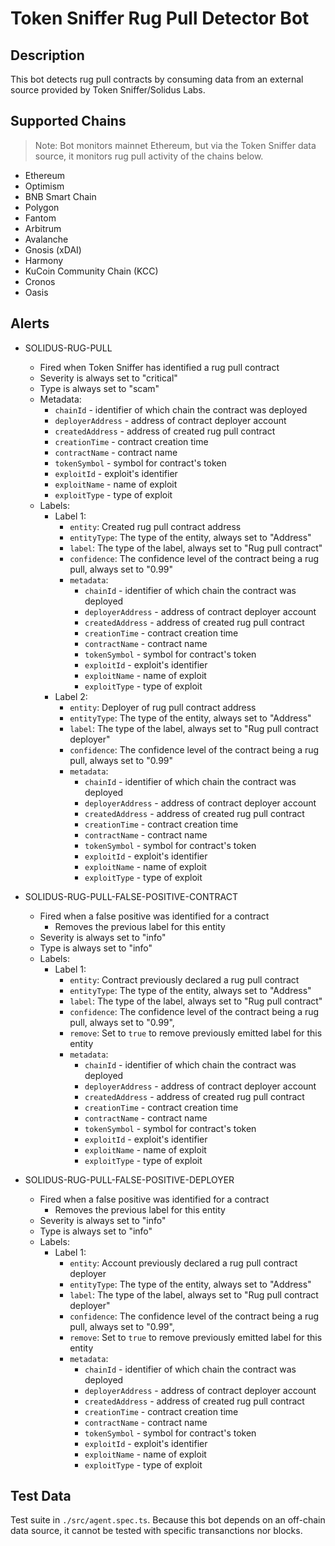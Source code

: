 # Token Sniffer Rug Pull Detector Bot

## Description

This bot detects rug pull contracts by consuming data from an external source provided by Token Sniffer/Solidus Labs.

## Supported Chains
> Note: Bot monitors mainnet Ethereum, but via the Token Sniffer data source, it monitors rug pull activity of the chains below.
- Ethereum
- Optimism
- BNB Smart Chain
- Polygon
- Fantom
- Arbitrum
- Avalanche
- Gnosis (xDAI)
- Harmony
- KuCoin Community Chain (KCC)
- Cronos
- Oasis


## Alerts

- SOLIDUS-RUG-PULL

  - Fired when Token Sniffer has identified a rug pull contract
  - Severity is always set to "critical"
  - Type is always set to "scam"
  - Metadata:
    - `chainId` - identifier of which chain the contract was deployed
    - `deployerAddress` - address of contract deployer account
    - `createdAddress` - address of created rug pull contract
    - `creationTime` - contract creation time
    - `contractName` - contract name
    - `tokenSymbol` - symbol for contract's token
    - `exploitId` - exploit's identifier
    - `exploitName` - name of exploit
    - `exploitType` - type of exploit
  - Labels:
    - Label 1:
      - `entity`: Created rug pull contract address
      - `entityType`: The type of the entity, always set to "Address"
      - `label`: The type of the label, always set to "Rug pull contract"
      - `confidence`: The confidence level of the contract being a rug pull, always set to "0.99"
      - `metadata`:
        - `chainId` - identifier of which chain the contract was deployed
        - `deployerAddress` - address of contract deployer account
        - `createdAddress` - address of created rug pull contract
        - `creationTime` - contract creation time
        - `contractName` - contract name
        - `tokenSymbol` - symbol for contract's token
        - `exploitId` - exploit's identifier
        - `exploitName` - name of exploit
        - `exploitType` - type of exploit
    - Label 2:
      - `entity`: Deployer of rug pull contract address
      - `entityType`: The type of the entity, always set to "Address"
      - `label`: The type of the label, always set to "Rug pull contract deployer"
      - `confidence`: The confidence level of the contract being a rug pull, always set to "0.99"
      - `metadata`:
        - `chainId` - identifier of which chain the contract was deployed
        - `deployerAddress` - address of contract deployer account
        - `createdAddress` - address of created rug pull contract
        - `creationTime` - contract creation time
        - `contractName` - contract name
        - `tokenSymbol` - symbol for contract's token
        - `exploitId` - exploit's identifier
        - `exploitName` - name of exploit
        - `exploitType` - type of exploit

- SOLIDUS-RUG-PULL-FALSE-POSITIVE-CONTRACT

  - Fired when a false positive was identified for a contract
    - Removes the previous label for this entity
  - Severity is always set to "info"
  - Type is always set to "info"
  - Labels:
    - Label 1:
      - `entity`: Contract previously declared a rug pull contract
      - `entityType`: The type of the entity, always set to "Address"
      - `label`: The type of the label, always set to "Rug pull contract"
      - `confidence`: The confidence level of the contract being a rug pull, always set to "0.99",
      - `remove`: Set to `true` to remove previously emitted label for this entity 
      - `metadata`:
        - `chainId` - identifier of which chain the contract was deployed
        - `deployerAddress` - address of contract deployer account
        - `createdAddress` - address of created rug pull contract
        - `creationTime` - contract creation time
        - `contractName` - contract name
        - `tokenSymbol` - symbol for contract's token
        - `exploitId` - exploit's identifier
        - `exploitName` - name of exploit
        - `exploitType` - type of exploit

- SOLIDUS-RUG-PULL-FALSE-POSITIVE-DEPLOYER

  - Fired when a false positive was identified for a contract
    - Removes the previous label for this entity
  - Severity is always set to "info"
  - Type is always set to "info"
  - Labels:
    - Label 1:
      - `entity`: Account previously declared a rug pull contract deployer
      - `entityType`: The type of the entity, always set to "Address"
      - `label`: The type of the label, always set to "Rug pull contract deployer"
      - `confidence`: The confidence level of the contract being a rug pull, always set to "0.99",
      - `remove`: Set to `true` to remove previously emitted label for this entity 
      - `metadata`:
        - `chainId` - identifier of which chain the contract was deployed
        - `deployerAddress` - address of contract deployer account
        - `createdAddress` - address of created rug pull contract
        - `creationTime` - contract creation time
        - `contractName` - contract name
        - `tokenSymbol` - symbol for contract's token
        - `exploitId` - exploit's identifier
        - `exploitName` - name of exploit
        - `exploitType` - type of exploit

## Test Data

Test suite in `./src/agent.spec.ts`. Because this bot depends on an off-chain data source, it cannot be tested with specific transanctions nor blocks.